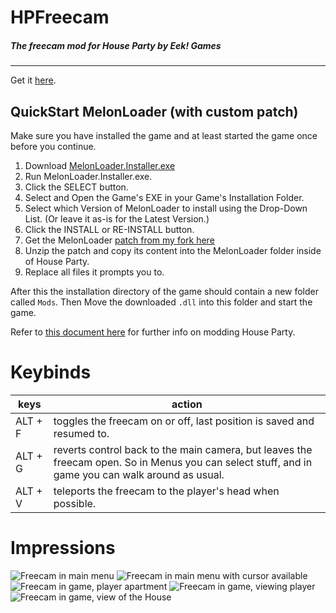 # HPFreecam
##### The freecam mod for House Party by Eek! Games
<hr>

Get it [here](https://github.com/CamelCaseName/HPFreecam/releases/latest). 

## QuickStart MelonLoader (with custom patch)

Make sure you have installed the game and at least started the game once before you continue.

1. Download [MelonLoader.Installer.exe](https://github.com/HerpDerpinstine/MelonLoader/releases/latest/download/MelonLoader.Installer.exe)
2. Run MelonLoader.Installer.exe.
3. Click the SELECT button.
4. Select and Open the Game's EXE in your Game's Installation Folder.
5. Select which Version of MelonLoader to install using the Drop-Down List. (Or leave it as-is for the Latest Version.)
6. Click the INSTALL or RE-INSTALL button.
7. Get the MelonLoader [patch from my fork here](https://github.com/CamelCaseName/MelonLoader/releases/latest/download/MelonLoaderPatch.zip)
8. Unzip the patch and copy its content into the MelonLoader folder inside of House Party.
9. Replace all files it prompts you to.

After this the installation directory of the game should contain a new folder called `Mods`.
Then Move the downloaded `.dll` into this folder and start the game.

Refer to [this document here](https://github.com/0x78f1935/HPMods) for further info on modding House Party.

# Keybinds


| keys         | action    |
|--------------|-----------|
| ALT + F      | toggles the freecam on or off, last position is saved and resumed to. |
| ALT + G      | reverts control back to the main camera, but leaves the freecam open. So in Menus you can select stuff, and in game you can walk around as usual.|
| ALT + V      | teleports the freecam to the player's head when possible. |

# Impressions

![Freecam in main menu](https://user-images.githubusercontent.com/48067449/163736511-a13cad20-1213-4a7e-8c57-a289b1f9e7ca.png)
![Freecam in main menu with cursor available](https://user-images.githubusercontent.com/48067449/163736514-d95bc351-0271-4787-894b-e2eaccfdb407.png)
![Freecam in game, player apartment](https://user-images.githubusercontent.com/48067449/163736541-4ada6d53-a65a-4d78-9236-26e0946ba85c.png)
![Freecam in game, viewing player](https://user-images.githubusercontent.com/48067449/163736555-1b04a25b-4682-440a-8182-cb1964ae4f51.png)
![Freecam in game, view of the House](https://user-images.githubusercontent.com/48067449/163736581-9aaf0f92-dca0-454a-93b3-492bedf2e550.png)
